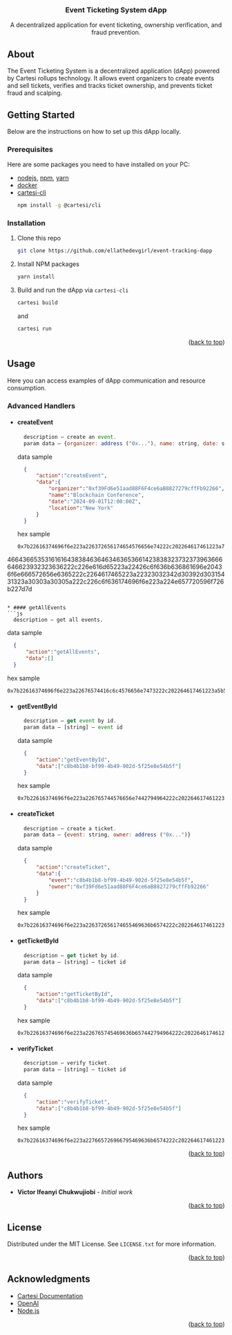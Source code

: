<a id="readme-top"></a>

<!-- PROJECT LOGO -->
<br />
<div align="center">
  <h3 align="center">Event Ticketing System dApp</h3>

  <p align="center">
    A decentralized application for event ticketing, ownership verification, and fraud prevention.
  </p>
</div>

## About

The Event Ticketing System is a decentralized application (dApp) powered by Cartesi rollups technology. It allows event organizers to create events and sell tickets, verifies and tracks ticket ownership, and prevents ticket fraud and scalping.

## Getting Started

Below are the instructions on how to set up this dApp locally.

### Prerequisites

Here are some packages you need to have installed on your PC:

* [nodejs](https://nodejs.org/en), [npm](https://docs.npmjs.com/cli/v10/configuring-npm/install), [yarn](https://classic.yarnpkg.com/lang/en/docs/install/#debian-stable) 
* [docker](https://docs.docker.com/get-docker/)
* [cartesi-cli](https://docs.cartesi.io/cartesi-rollups/1.3/development/migration/#install-cartesi-cli)
  ```sh
  npm install -g @cartesi/cli
  ```

### Installation

1. Clone this repo
   ```sh
   git clone https://github.com/ellathedevgirl/event-tracking-dapp
   ```
2. Install NPM packages
   ```sh
   yarn install
   ```
3. Build and run the dApp via `cartesi-cli`
   ```sh
   cartesi build 
   ```
   and
   ```sh
   cartesi run 
   ```

<p align="right">(<a href="#readme-top">back to top</a>)</p>

## Usage

Here you can access examples of dApp communication and resource consumption.

### Advanced Handlers

* #### createEvent
  ```js
    description — create an event.
    param data — {organizer: address ("0x..."), name: string, date: string, location: string}
  ```
  data sample
  ```json
    {
        "action":"createEvent", 
        "data":{
            "organizer":"0xf39Fd6e51aad88F6F4ce6aB8827279cffFb92266",
            "name":"Blockchain Conference",
            "date":"2024-09-01T12:00:00Z",
            "location":"New York"
        }
    } 
  ```
  hex sample
  ``` 
  0x7b22616374696f6e223a226372656174654576656e74222c202264617461223a7b226f7267616e697a6572223a223078663339

46643665353161616438384636463463653661423838323732373963666646623932323636222c226e616d65223a22426c6f636b636861696e20436f6e666572656e6365222c2264617465223a22323032342d30392d30315431323a30303a30305a222c226c6f636174696f6e223a224e657720596f726b227d7d
  ```

* #### getAllEvents
  ```js
    description — get all events.
  ```
  data sample
  ```json
    {
        "action":"getAllEvents", 
        "data":[]
    } 
  ```
  hex sample
  ``` 
  0x7b22616374696f6e223a22676574416c6c4576656e7473222c202264617461223a5b5d7d
  ```

* #### getEventById
  ```js
    description — get event by id.
    param data — [string] — event id
  ```
  data sample
  ```json
    {
        "action":"getEventById", 
        "data":["c8b4b1b8-bf99-4b49-902d-5f25e8e54b5f"]
    } 
  ```
  hex sample
  ``` 
  0x7b22616374696f6e223a226765744576656e7442794964222c202264617461223a5b2263386234623162382d626639392d346234392d393032642d356632356538653534623566225d7d
  ```

* #### createTicket
  ```js
    description — create a ticket.
    param data — {event: string, owner: address ("0x...")}
  ```
  data sample
  ```json
    {
        "action":"createTicket", 
        "data":{
            "event":"c8b4b1b8-bf99-4b49-902d-5f25e8e54b5f",
            "owner":"0xf39Fd6e51aad88F6F4ce6aB8827279cffFb92266"
        }
    } 
  ```
  hex sample
  ``` 
  0x7b22616374696f6e223a226372656174655469636b6574222c202264617461223a7b226576656e74223a2263386234623162382d626639392d346234392d393032642d356632356538653534623566222c226f776e6572223a22307866333946643665353161616438384636463463653661423838323732373963666646623932323636227d7d
  ```

* #### getTicketById
  ```js
    description — get ticket by id.
    param data — [string] — ticket id
  ```
  data sample
  ```json
    {
        "action":"getTicketById", 
        "data":["c8b4b1b8-bf99-4b49-902d-5f25e8e54b5f"]
    } 
  ```
  hex sample
  ``` 
  0x7b22616374696f6e223a226765745469636b657442794964222c202264617461223a5b2263386234623162382d626639392d346234392d393032642d356632356538653534623566225d7d
  ```

* #### verifyTicket
  ```js
    description — verify ticket.
    param data — [string] — ticket id
  ```
  data sample
  ```json
    {
        "action":"verifyTicket", 
        "data":["c8b4b1b8-bf99-4b49-902d-5f25e8e54b5f"]
    } 
  ```
  hex sample
  ``` 
  0x7b22616374696f6e223a227665726966795469636b6574222c202264617461223a5b2263386234623162382d626639392d346234392d393032642d356632356538653534623566225d7d
  ```

<p align="right">(<a href="#readme-top">back to top</a>)</p>

## Authors

* **Victor Ifeanyi Chukwujiobi** - *Initial work*

<p align="right">(<a href="#readme-top">back to top</a>)</p>

## License

Distributed under the MIT License. See `LICENSE.txt` for more information.

<p align="right">(<a href="#readme-top">back to top</a>)</p>

## Acknowledgments

* [Cartesi Documentation](https://docs.cartesi.io)
* [OpenAI](https://openai.com)
* [Node.js](https://nodejs.org/en/)

<p align="right">(<a href="#readme-top">back to top</a>)</p>